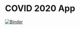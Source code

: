 # COVID 2020 App
[![Binder](https://mybinder.org/badge_logo.svg)](https://mybinder.org/v2/gh/ahmed-europa-dev/personal-notebooks/master?urlpath=apps%2FCOVID-19%20Cases%202020.ipynb%3Fappmode_scroll%3D0)
